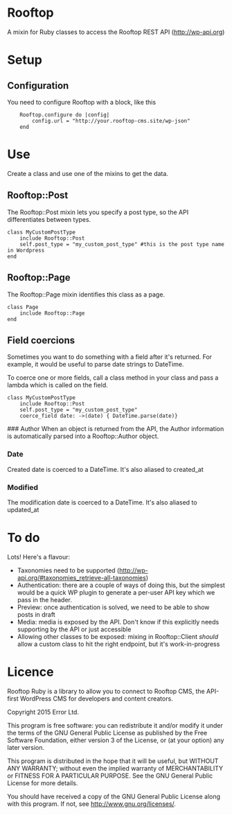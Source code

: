 # Rooftop
A mixin for Ruby classes to access the Rooftop REST API (http://wp-api.org)

# Setup

## Configuration
You need to configure Rooftop with a block, like this

```
    Rooftop.configure do |config|
        config.url = "http://your.rooftop-cms.site/wp-json"
    end
```

# Use
Create a class and use one of the mixins to get the data.

## Rooftop::Post
The Rooftop::Post mixin lets you specify a post type, so the API differentiates between types.

```
class MyCustomPostType
    include Rooftop::Post
    self.post_type = "my_custom_post_type" #this is the post type name in Wordpress
end
```
## Rooftop::Page
The Rooftop::Page mixin identifies this class as a page.
```
class Page
    include Rooftop::Page
end
```

## Field coercions
Sometimes you want to do something with a field after it's returned. For example, it would be useful to parse date strings to DateTime.

To coerce one or more fields, call a class method in your class and pass a lambda which is called on the field.

```
class MyCustomPostType
    include Rooftop::Post
    self.post_type = "my_custom_post_type"
    coerce_field date: ->(date) { DateTime.parse(date)}
```

### Author
When an object is returned from the API, the Author information is automatically parsed into a Rooftop::Author object.

### Date
Created date is coerced to a DateTime. It's also aliased to created_at

### Modified
The modification date is coerced to a DateTime. It's also aliased to updated_at

# To do
Lots! Here's a flavour:

* Taxonomies need to be supported (http://wp-api.org/#taxonomies_retrieve-all-taxonomies)
* Authentication: there are a couple of ways of doing this, but the simplest would be a quick WP plugin to generate a per-user API key which we pass in the header.
* Preview: once authentication is solved, we need to be able to show posts in draft
* Media: media is exposed by the API. Don't know if this explicitly needs supporting by the API or just accessible
* Allowing other classes to be exposed: mixing in Rooftop::Client *should* allow a custom class to hit the right endpoint, but it's work-in-progress

# Licence
Rooftop Ruby is a library to allow you to connect to Rooftop CMS, the API-first WordPress CMS for developers and content creators.

Copyright 2015 Error Ltd.

This program is free software: you can redistribute it and/or modify
it under the terms of the GNU General Public License as published by
the Free Software Foundation, either version 3 of the License, or
(at your option) any later version.

This program is distributed in the hope that it will be useful,
but WITHOUT ANY WARRANTY; without even the implied warranty of
MERCHANTABILITY or FITNESS FOR A PARTICULAR PURPOSE.  See the
GNU General Public License for more details.

You should have received a copy of the GNU General Public License
along with this program.  If not, see <http://www.gnu.org/licenses/>.



